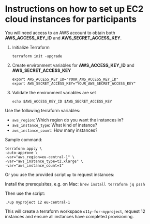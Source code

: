 # Instructions on how to set up EC2 cloud instances for participants

You will need access to an AWS account to obtain both **AWS_ACCESS_KEY_ID** and **AWS_SECRET_ACCESS_KEY**.

1. Initialize Terraform

    ```
    terraform init -upgrade
    ```

1. Create environment variables for **AWS_ACCESS_KEY_ID** and **AWS_SECRET_ACCESS_KEY**

    ```
    export AWS_ACCESS_KEY_ID="YOUR_AWS_ACCESS_KEY_ID"
    export AWS_SECRET_ACCESS_KEY="YOUR_AWS_SECRET_ACCESS_KEY"
    ```

1. Validate the environment variables are set

    ```
    echo $AWS_ACCESS_KEY_ID $AWS_SECRET_ACCESS_KEY
    ```

Use the following terraform variables:

- `aws_region`: Which region do you want the instances in?
- `aws_instance_type`: What kind of instance?
- `aws_instance_count`: How many instances?

Sample command:

```
terraform apply \
-auto-approve \
-var="aws_region=eu-central-1" \
-var="aws_instance_type=t2.xlarge" \
-var="aws_instance_count=1"
```

Or you use the provided script `up` to request instances:

Install the prerequisites, e.g. on Mac: `brew install terraform jq pssh`

Then use the script:
```
./up myproject 12 eu-central-1
```

This will create a terraform workspace `o11y-for-myproject`, request 12 instances and ensure all instances have completed provisioning.

